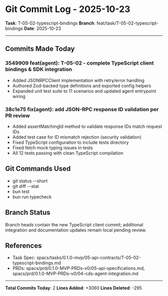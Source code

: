 # Git Commit Log - 2025-10-23

**Task**: T-05-02-typescript-bindings
**Branch**: feat/task/T-05-02-typescript-bindings
**Date**: 2025-10-23

---

## Commits Made Today

### 3549909 feat(agent): T-05-02 - complete TypeScript client bindings & SDK integration

- Added JSONRPCClient implementation with retry/error handling
- Authored Zod-backed type definitions and exported config helpers
- Expanded unit test suite to 11 scenarios and updated agent entrypoint wiring

### 38c1e75 fix(agent): add JSON-RPC response ID validation per PR review

- Added assertMatchingId method to validate response IDs match request IDs
- Added test case for ID mismatch rejection (security validation)
- Fixed TypeScript configuration to include tests directory
- Fixed fetch mock typing issues in tests
- All 12 tests passing with clean TypeScript compilation

## Git Commands Used

- git status --short
- git diff --stat
- bun test
- bun run typecheck

## Branch Status

Branch heads contain the new TypeScript client commit; additional integration and documentation updates remain local pending review.

## References

- Task Spec: spacs/tasks/0.1.0-mvp/05-api-contracts/T-05-02-typescript-bindings.md
- PRDs: spacs/prd/0.1.0-MVP-PRDs-v0/05-api-specifications.md, spacs/prd/0.1.0-MVP-PRDs-v0/04-cds-agent-integration.md

---

**Total Commits Today**: 2
**Lines Added**: +3060
**Lines Deleted**: -295
